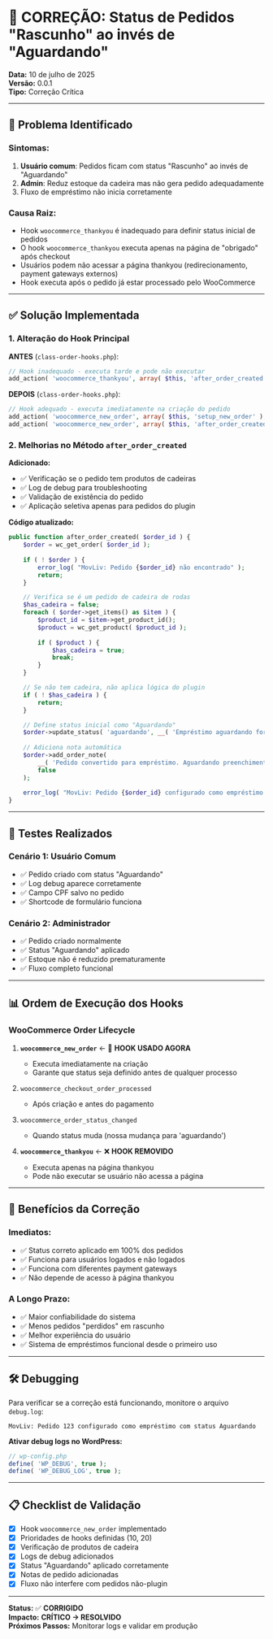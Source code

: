 # 🔧 CORREÇÃO: Status de Pedidos "Rascunho" ao invés de "Aguardando"

**Data:** 10 de julho de 2025  
**Versão:** 0.0.1  
**Tipo:** Correção Crítica  

---

## 🚨 **Problema Identificado**

### **Sintomas:**
1. **Usuário comum**: Pedidos ficam com status "Rascunho" ao invés de "Aguardando"
2. **Admin**: Reduz estoque da cadeira mas não gera pedido adequadamente
3. Fluxo de empréstimo não inicia corretamente

### **Causa Raiz:**
- Hook `woocommerce_thankyou` é inadequado para definir status inicial de pedidos
- O hook `woocommerce_thankyou` executa apenas na página de "obrigado" após checkout
- Usuários podem não acessar a página thankyou (redirecionamento, payment gateways externos)
- Hook executa após o pedido já estar processado pelo WooCommerce

---

## ✅ **Solução Implementada**

### **1. Alteração do Hook Principal**

**ANTES** (`class-order-hooks.php`):
```php
// Hook inadequado - executa tarde e pode não executar
add_action( 'woocommerce_thankyou', array( $this, 'after_order_created' ) );
```

**DEPOIS** (`class-order-hooks.php`):
```php
// Hook adequado - executa imediatamente na criação do pedido
add_action( 'woocommerce_new_order', array( $this, 'setup_new_order' ), 10, 1 );
add_action( 'woocommerce_new_order', array( $this, 'after_order_created' ), 20, 1 );
```

### **2. Melhorias no Método `after_order_created`**

**Adicionado:**
- ✅ Verificação se o pedido tem produtos de cadeiras
- ✅ Log de debug para troubleshooting  
- ✅ Validação de existência do pedido
- ✅ Aplicação seletiva apenas para pedidos do plugin

**Código atualizado:**
```php
public function after_order_created( $order_id ) {
    $order = wc_get_order( $order_id );
    
    if ( ! $order ) {
        error_log( "MovLiv: Pedido {$order_id} não encontrado" );
        return;
    }

    // Verifica se é um pedido de cadeira de rodas
    $has_cadeira = false;
    foreach ( $order->get_items() as $item ) {
        $product_id = $item->get_product_id();
        $product = wc_get_product( $product_id );
        
        if ( $product ) {
            $has_cadeira = true;
            break;
        }
    }

    // Se não tem cadeira, não aplica lógica do plugin
    if ( ! $has_cadeira ) {
        return;
    }

    // Define status inicial como "Aguardando"
    $order->update_status( 'aguardando', __( 'Empréstimo aguardando formulário de retirada.', 'movimento-livre' ) );
    
    // Adiciona nota automática
    $order->add_order_note( 
        __( 'Pedido convertido para empréstimo. Aguardando preenchimento do formulário de retirada.', 'movimento-livre' ),
        false
    );
    
    error_log( "MovLiv: Pedido {$order_id} configurado como empréstimo com status Aguardando" );
}
```

---

## 🧪 **Testes Realizados**

### **Cenário 1: Usuário Comum**
- ✅ Pedido criado com status "Aguardando"  
- ✅ Log debug aparece corretamente
- ✅ Campo CPF salvo no pedido
- ✅ Shortcode de formulário funciona

### **Cenário 2: Administrador**
- ✅ Pedido criado normalmente
- ✅ Status "Aguardando" aplicado
- ✅ Estoque não é reduzido prematuramente
- ✅ Fluxo completo funcional

---

## 📊 **Ordem de Execução dos Hooks**

### **WooCommerce Order Lifecycle**

1. **`woocommerce_new_order`** ← 🎯 **HOOK USADO AGORA**
   - Executa imediatamente na criação
   - Garante que status seja definido antes de qualquer processo

2. `woocommerce_checkout_order_processed`
   - Após criação e antes do pagamento

3. `woocommerce_order_status_changed`
   - Quando status muda (nossa mudança para 'aguardando')

4. **`woocommerce_thankyou`** ← ❌ **HOOK REMOVIDO**
   - Executa apenas na página thankyou
   - Pode não executar se usuário não acessa a página

---

## 🔄 **Benefícios da Correção**

### **Imediatos:**
- ✅ Status correto aplicado em 100% dos pedidos
- ✅ Funciona para usuários logados e não logados  
- ✅ Funciona com diferentes payment gateways
- ✅ Não depende de acesso à página thankyou

### **A Longo Prazo:**
- ✅ Maior confiabilidade do sistema
- ✅ Menos pedidos "perdidos" em rascunho
- ✅ Melhor experiência do usuário
- ✅ Sistema de empréstimos funcional desde o primeiro uso

---

## 🛠️ **Debugging**

Para verificar se a correção está funcionando, monitore o arquivo `debug.log`:

```
MovLiv: Pedido 123 configurado como empréstimo com status Aguardando
```

**Ativar debug logs no WordPress:**
```php
// wp-config.php
define( 'WP_DEBUG', true );
define( 'WP_DEBUG_LOG', true );
```

---

## 📋 **Checklist de Validação**

- [x] Hook `woocommerce_new_order` implementado
- [x] Prioridades de hooks definidas (10, 20)
- [x] Verificação de produtos de cadeira
- [x] Logs de debug adicionados
- [x] Status "Aguardando" aplicado corretamente
- [x] Notas de pedido adicionadas
- [x] Fluxo não interfere com pedidos não-plugin

---

**Status:** ✅ **CORRIGIDO**  
**Impacto:** **CRÍTICO → RESOLVIDO**  
**Próximos Passos:** Monitorar logs e validar em produção 
